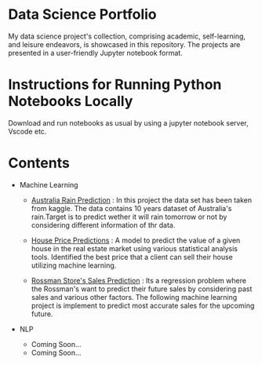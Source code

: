 # Data Science Portfolio
My data science project's collection, comprising academic, self-learning, and leisure endeavors, is showcased in this repository. The projects are presented in a user-friendly Jupyter notebook format.

# Instructions for Running Python Notebooks Locally

Download and run notebooks as usual by using a jupyter notebook server, Vscode etc.

# Contents
 - Machine Learning
   - [Australia Rain Prediction](https://github.com/Bilal-ahmad8/Data-Science-Portfolio/tree/main/Australia%20Rain%20Prediction%20using%20Logistic%20Regression) : In this project the data set has been taken from kaggle. The data contains 10 years dataset of Australia's rain.Target is to predict wether it will rain tomorrow or not by considering different information of thr data.
     
   - [House Price Predictions](https://github.com/Bilal-ahmad8/Data-Science-Portfolio/tree/main/House%20Price%20Prediction) : A model to predict the value of a given house in the real estate market using various statistical analysis tools. Identified the best price that a client can sell their house utilizing machine learning.
     
   - [Rossman Store's Sales Prediction](https://github.com/Bilal-ahmad8/Data-Science-Portfolio/tree/main/Rossman%20Store%20Sales%20Prediction) : Its a regression problem where the Rossman's want to predict their future sales by considering past sales and various other factors. The following machine learning project is implement to predict most accurate sales for the upcoming future.
  

 - NLP
   - Coming Soon...
   - Coming Soon...
                                






